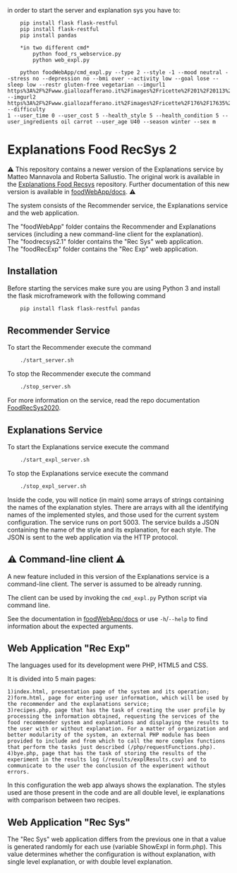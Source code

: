 in order to start the server and explanation sys you have to:
```
    pip install flask flask-restful
    pip install flask-restful
    pip install pandas

    *in two different cmd*
        python food_rs_webservice.py
        python web_expl.py

    python foodWebApp/cmd_expl.py --type 2 --style -1 --mood neutral --stress no --depression no --bmi over --activity low --goal lose --sleep low --restr gluten-free vegetarian --imgurl1 https%3A%2F%2Fwww.giallozafferano.it%2Fimages%2Fricette%2F201%2F20113%2Ffoto_hd%2Fhd650x433_wm.jpg --imgurl2 https%3A%2F%2Fwww.giallozafferano.it%2Fimages%2Fricette%2F176%2F17635%2Ffoto_hd%2Fhd650x433_wm.jpg --difficulty 
1 --user_time 0 --user_cost 5 --health_style 5 --health_condition 5 --user_ingredients oil carrot --user_age U40 --season winter --sex m
```





# Explanations Food RecSys 2

:warning: This repository contains a newer version of the Explanations service by Matteo Mannavola and Roberta Sallustio. The original work is available in the [Explanations Food Recsys](https://github.com/swapUniba/explanations_food_recsys) repository. Further documentation of this new version is available in [foodWebApp/docs](https://github.com/swapUniba/explanations_food_recsys_2/tree/master/foodWebApp/docs). :warning:

The system consists of the Recommender service, the Explanations service and the web application.

The "foodWebApp" folder contains the Recommender and Explanations services (including a new command-line client for the explanation).<br />
The "foodrecsys2.1" folder contains the "Rec Sys" web application.<br />
The "foodRecExp" folder contains the "Rec Exp" web application.<br />


## Installation

Before starting the services make sure you are using Python 3 and install the flask microframework with the following command

```bash
    pip install flask flask-restful pandas
```

## Recommender Service

To start the Recommender execute the command

```bash
    ./start_server.sh 
```

To stop the Recommender execute the command

```bash
    ./stop_server.sh 
```

For more information on the service, read the repo documentation [FoodRecSys2020](https://github.com/swapUniba/FoodRecSys2020).


## Explanations Service

To start the Explanations service execute the command

```bash
    ./start_expl_server.sh 
```

To stop the Explanations service execute the command

```bash
    ./stop_expl_server.sh 
```

Inside the code, you will notice (in main) some arrays of strings containing the names of the explanation styles.
There are arrays with all the identifying names of the implemented styles, and those used for the current system configuration.
The service runs on port 5003. The service builds a JSON containing the name of the style and its explanation, for each style. The JSON is sent to the web application via the HTTP protocol.


## :warning: Command-line client :warning:

A new feature included in this version of the Explanations service is a command-line client. The server is assumed to be already running.

The client can be used by invoking the `cmd_expl.py` Python script via command line.

See the documentation in [foodWebApp/docs](https://github.com/swapUniba/explanations_food_recsys_2/tree/master/foodWebApp/docs) or use `-h`/`--help` to find information about the expected arguments.


## Web Application "Rec Exp"

The languages used for its development were PHP, HTML5 and CSS.

It is divided into 5 main pages:

    1)index.html, presentation page of the system and its operation;
    2)form.html, page for entering user information, which will be used by the recommender and the explanations service;
    3)recipes.php, page that has the task of creating the user profile by processing the information obtained, requesting the services of the food recommender system and explanations and displaying the results to the user with or without explanation. For a matter of organization and better modularity of the system, an external PHP module has been provided to include and from which to call the more complex functions that perform the tasks just described (/php/requestFunctions.php).
    4)bye.php, page that has the task of storing the results of the experiment in the results log (/results/explResults.csv) and to communicate to the user the conclusion of the experiment without errors.


In this configuration the web app always shows the explanation.
The styles used are those present in the code and are all double level, ie explanations with comparison between two recipes.


## Web Application "Rec Sys"

The "Rec Sys" web application differs from the previous one in that a value is generated randomly for each use (variable ShowExpl in form.php).
This value determines whether the configuration is without explanation, with single level explanation, or with double level explanation.
